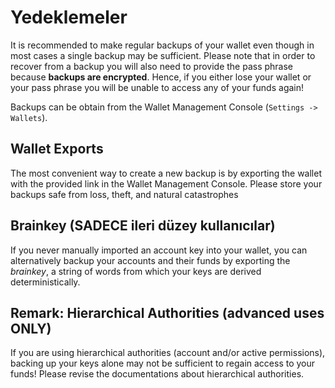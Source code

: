 # Yedeklemeler

It is recommended to make regular backups of your wallet even though in most cases a single backup may be sufficient. Please note that in order to recover from a backup you will also need to provide the pass phrase because **backups are encrypted**. Hence, if you either lose your wallet or your pass phrase you will be unable to access any of your funds again!

Backups can be obtain from the Wallet Management Console (`Settings ->
Wallets`).

## Wallet Exports

The most convenient way to create a new backup is by exporting the wallet with the provided link in the Wallet Management Console. Please store your backups safe from loss, theft, and natural catastrophes

## Brainkey (SADECE ileri düzey kullanıcılar)

If you never manually imported an account key into your wallet, you can alternatively backup your accounts and their funds by exporting the *brainkey*, a string of words from which your keys are derived deterministically.

## Remark: Hierarchical Authorities (advanced uses ONLY)

If you are using hierarchical authorities (account and/or active permissions), backing up your keys alone may not be sufficient to regain access to your funds! Please revise the documentations about hierarchical authorities.